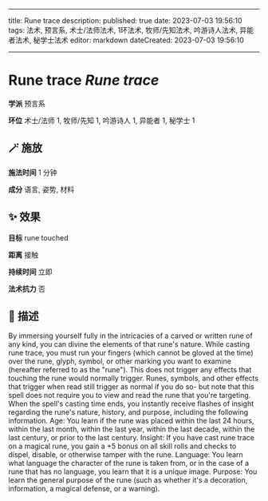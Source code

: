 
---
title: Rune trace
description: 
published: true
date: 2023-07-03 19:56:10
tags: 法术, 预言系, 术士/法师法术, 1环法术, 牧师/先知法术, 吟游诗人法术, 异能者法术, 秘学士法术
editor: markdown
dateCreated: 2023-07-03 19:56:10

---

# **Rune trace** *Rune trace*

**学派** 预言系 

**环位** 术士/法师 1, 牧师/先知 1, 吟游诗人 1, 异能者 1, 秘学士 1

## 🪄 施放

**施法时间** 1 分钟

**成分** 语言, 姿势, 材料

## ✨ 效果 

**目标** rune touched 

**距离** 接触  

**持续时间** 立即 

**法术抗力** 否

## 📖 描述

By immersing yourself fully in the intricacies of a carved or written rune of any kind, you can divine the elements of that rune's nature. While casting rune trace, you must run your fingers (which cannot be gloved at the time) over the rune, glyph, symbol, or other marking you want to examine (hereafter referred to as the "rune"). This does not trigger any effects that touching the rune would normally trigger. Runes, symbols, and other effects that trigger when read still trigger as normal if you do so- but note that this spell does not require you to view and read the rune that you're targeting. When the spell's casting time ends, you instantly receive flashes of insight regarding the rune's nature, history, and purpose, including the following information. Age: You learn if the rune was placed within the last 24 hours, within the last month, within the last year, within the last decade, within the last century, or prior to the last century.  Insight: If you have cast rune trace on a magical rune, you gain a +5 bonus on all skill rolls and checks to dispel, disable, or otherwise tamper with the rune.  Language: You learn what language the character of the rune is taken from, or in the case of a rune that has no language, you learn that it is a unique image.  Purpose: You learn the general purpose of the rune (such as whether it's a decoration, information, a magical defense, or a warning).
    